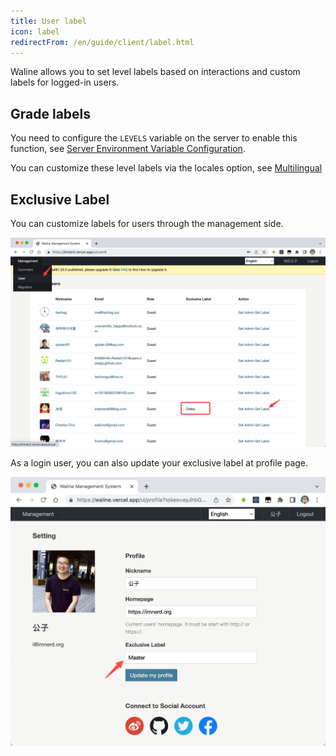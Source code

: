 ```yaml
---
title: User label
icon: label
redirectFrom: /en/guide/client/label.html
---
```


Waline allows you to set level labels based on interactions and custom labels for logged-in users.

## Grade labels

You need to configure the `LEVELS` variable on the server to enable this function, see [Server Environment Variable Configuration](../../reference/server/env.md#display).

You can customize these level labels via the locales option, see [Multilingual](./i18n.md#customize)

## Exclusive Label

You can customize labels for users through the management side.

![Admin Label](./assets/label-admin.jpg)

As a login user, you can also update your exclusive label at profile page.

![Profile Label](./assets/label-profile.jpg)
